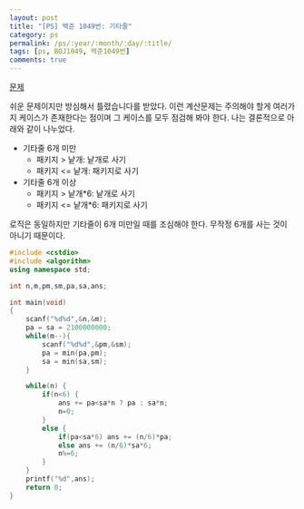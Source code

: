 ```yaml
---
layout: post
title: "[PS] 백준 1049번: 기타줄"
category: ps
permalink: /ps/:year/:month/:day/:title/
tags: [ps, BOJ1049, 백준1049번]
comments: true
---
```


[문제](https://www.acmicpc.net/problem/1049)

쉬운 문제이지만 방심해서 틀렸습니다를 받았다. 이런 계산문제는 주의해야 할게 여러가지 케이스가 존재한다는 점이며 그 케이스를 모두 점검해 봐야 한다. 나는 결론적으로 아래와 같이 나누었다.

* 기타줄 6개 미만
  * 패키지 > 낱개: 낱개로 사기
  * 패키지 <= 낱개: 패키지로 사기
* 기타줄 6개 이상
  * 패키지 > 낱개*6: 낱개로 사기
  * 패키지 <= 낱개*6: 패키지로 사기

로직은 동일하지만 기타줄이 6개 미만일 때를 조심해야 한다. 무작정 6개를 사는 것이 아니기 때문이다.

```c++
#include <cstdio>
#include <algorithm>
using namespace std;

int n,m,pm,sm,pa,sa,ans;

int main(void)
{
    scanf("%d%d",&n,&m);
    pa = sa = 2100000000;
    while(m--){
        scanf("%d%d",&pm,&sm);
        pa = min(pa,pm);
        sa = min(sa,sm);
    }

    while(n) {
        if(n<6) {
            ans += pa<sa*n ? pa : sa*n;
            n=0;
        }
        else {
            if(pa<sa*6) ans += (n/6)*pa;
            else ans += (n/6)*sa*6;
            n%=6;
        }
    }
    printf("%d",ans);
    return 0;
}
```

